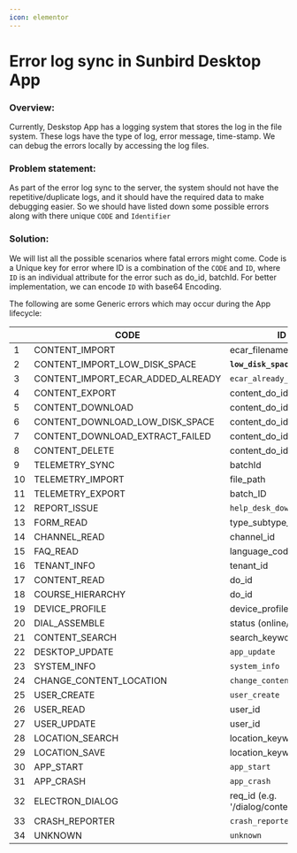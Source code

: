 ```yaml
---
icon: elementor
---
```


# Error log sync in Sunbird Desktop App

### **Overview:**  <a href="#errorlogsyncinsunbirddesktopapp-overview" id="errorlogsyncinsunbirddesktopapp-overview"></a>

Currently, Deskstop App has a logging system that stores the log in the file system. These logs have the type of log, error message, time-stamp. We can debug the errors locally by accessing the log files.&#x20;

### **Problem  statement:**  <a href="#errorlogsyncinsunbirddesktopapp-problemstatement" id="errorlogsyncinsunbirddesktopapp-problemstatement"></a>

As part of the error log sync to the server, the system should not have the repetitive/duplicate logs, and it should have the required data to make debugging easier. So we should have listed down some possible errors along with there unique `CODE` and `Identifier`

### **Solution:**  <a href="#errorlogsyncinsunbirddesktopapp-solution" id="errorlogsyncinsunbirddesktopapp-solution"></a>

We will list all the possible scenarios where fatal errors might come. Code is a Unique key for error where ID is a combination of the `CODE` and `ID`, where `ID` is an individual attribute for the error such as do\_id, batchId. For better implementation, we can encode `ID` with base64 Encoding.

The following are some Generic errors which may occur during the App lifecycle:

|    | **CODE**                              | **ID**                                  |
| -- | ------------------------------------- | --------------------------------------- |
| 1  | CONTENT\_IMPORT                       | ecar\_filename                          |
| 2  | CONTENT\_IMPORT\_LOW\_DISK\_SPACE     | **`low_disk_space`**                    |
| 3  | CONTENT\_IMPORT\_ECAR\_ADDED\_ALREADY | `ecar_already_added`                    |
| 4  | CONTENT\_EXPORT                       | content\_do\_id                         |
| 5  | CONTENT\_DOWNLOAD                     | content\_do\_id                         |
| 6  | CONTENT\_DOWNLOAD\_LOW\_DISK\_SPACE   | content\_do\_id                         |
| 7  | CONTENT\_DOWNLOAD\_EXTRACT\_FAILED    | content\_do\_id                         |
| 8  | CONTENT\_DELETE                       | content\_do\_id                         |
| 9  | TELEMETRY\_SYNC                       | batchId                                 |
| 10 | TELEMETRY\_IMPORT                     | file\_path                              |
| 11 | TELEMETRY\_EXPORT                     | batch\_ID                               |
| 12 | REPORT\_ISSUE                         | `help_desk_down`                        |
| 13 | FORM\_READ                            | type\_subtype\_action                   |
| 14 | CHANNEL\_READ                         | channel\_id                             |
| 15 | FAQ\_READ                             | language\_code                          |
| 16 | TENANT\_INFO                          | tenant\_id                              |
| 17 | CONTENT\_READ                         | do\_id                                  |
| 18 | COURSE\_HIERARCHY                     | do\_id                                  |
| 19 | DEVICE\_PROFILE                       | device\_profile\_id                     |
| 20 | DIAL\_ASSEMBLE                        | status (online/offline)                 |
| 21 | CONTENT\_SEARCH                       | search\_keyword                         |
| 22 | DESKTOP\_UPDATE                       | `app_update`                            |
| 23 | SYSTEM\_INFO                          | `system_info`                           |
| 24 | CHANGE\_CONTENT\_LOCATION             | `change_content_location`               |
| 25 | USER\_CREATE                          | `user_create`                           |
| 26 | USER\_READ                            | user\_id                                |
| 27 | USER\_UPDATE                          | user\_id                                |
| 28 | LOCATION\_SEARCH                      | location\_keyword                       |
| 29 | LOCATION\_SAVE                        | location\_keyword                       |
| 30 | APP\_START                            | `app_start`                             |
| 31 | APP\_CRASH                            | `app_crash`                             |
| 32 | ELECTRON\_DIALOG                      | req\_id (e.g. '/dialog/content/export') |
| 33 | CRASH\_REPORTER                       | `crash_reporter`                        |
| 34 | UNKNOWN                               | `unknown`                               |

